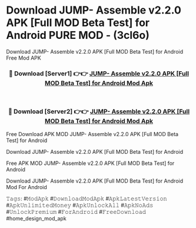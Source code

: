 # Download JUMP- Assemble v2.2.0 APK [Full MOD Beta Test] for Android PURE MOD - (3cl6o)
Download JUMP- Assemble v2.2.0 APK [Full MOD Beta Test] for Android Free Mod APK

<div align="center">
<h3>🔴 Download [Server1] 👉👉 <a href="https://apk-comot.site?title=JUMP-_Assemble_v2.2.0_APK_[Full_MOD_Beta_Test]_for_Android">JUMP- Assemble v2.2.0 APK [Full MOD Beta Test] for Android Mod Apk</a></h3><br>

<h3>🔴 Download [Server2] 👉👉 <a href="https://apk-comot.site?title=JUMP-_Assemble_v2.2.0_APK_[Full_MOD_Beta_Test]_for_Android">JUMP- Assemble v2.2.0 APK [Full MOD Beta Test] for Android Mod Apk</a></h3>
</div>


Free Download APK MOD JUMP- Assemble v2.2.0 APK [Full MOD Beta Test] for Android

Download JUMP- Assemble v2.2.0 APK [Full MOD Beta Test] for Android 

Free APK MOD JUMP- Assemble v2.2.0 APK [Full MOD Beta Test] for Android 

Download JUMP- Assemble v2.2.0 APK [Full MOD Beta Test] for Android Mod For Android

𝚃𝚊𝚐𝚜: #𝙼𝚘𝚍𝙰𝚙𝚔 #𝙳𝚘𝚠𝚗𝚕𝚘𝚊𝚍𝙼𝚘𝚍𝙰𝚙𝚔 #𝙰𝚙𝚔𝙻𝚊𝚝𝚎𝚜𝚝𝚅𝚎𝚛𝚜𝚒𝚘𝚗 #𝙰𝚙𝚔𝚄𝚗𝚕𝚒𝚖𝚒𝚝𝚎𝚍𝙼𝚘𝚗𝚎𝚢 #𝙰𝚙𝚔𝚄𝚗𝚕𝚘𝚌𝚔𝙰𝚕𝚕 #𝙰𝚙𝚔𝙽𝚘𝙰𝚍𝚜 #𝚄𝚗𝚕𝚘𝚌𝚔𝙿𝚛𝚎𝚖𝚒𝚞𝚖 #𝙵𝚘𝚛𝙰𝚗𝚍𝚛𝚘𝚒𝚍 #𝙵𝚛𝚎𝚎𝙳𝚘𝚠𝚗𝚕𝚘𝚊𝚍 #home_design_mod_apk